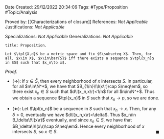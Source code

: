 <div class="topSpace"></div>

Date Created: 29/12/2022 20:34:06
Tags: #Type/Proposition #Topic/Analysis

Proved by: [[Characterizations of closure]]
References: <i>Not Applicable</i>
Justifications: <i>Not Applicable</i>

Specializations: <i>Not Applicable</i>
Generalizations: <i>Not Applicable</i>

``` ad-Proposition
title: Proposition.

Let $\tpl{X,d}$ be a metric space and fix $S\subseteq X$. Then, for all, $x\in X$, $x\in\bar{S}$ iff there exists a sequence $\tpl{x_n}$ in $S$ such that $x_n\to x$.

```

<i>Proof.</i> 
* ($\Rightarrow$): If $x\in\bar{S}$, then every neighborhood of $x$ intersects $S$. In particular, for all $n\in\N^+$, we have that $B_{1/n}\!\l(x\r)\cap S\neq\em$, so there exist $x_n\in S$ such that $d\l(x_n,x\r)<1/n$ for all $n\in\N^+$. Thus we obtain a sequence $\tpl{x_n}$ in $S$ such that $x_n\to p$, so we are done.

* ($\Leftarrow$): Let $\tpl{x_n}$ be a sequence in $S$ such that $x_n\to x$. Then, for any $\delta>0$, eventually we have $d\l(x_n,x\r)<\delta$. Thus $x_n\in B_\delta\!\l(x\r)$ eventually, and since $x_n\in S$, we have that $B_\delta\!\l(x\r)\cap S\neq\em$. Hence every neighborhood of $x$ intersects $S$, so $x\in\bar{S}$.<span style="float:right;">$\blacksquare$</span>
